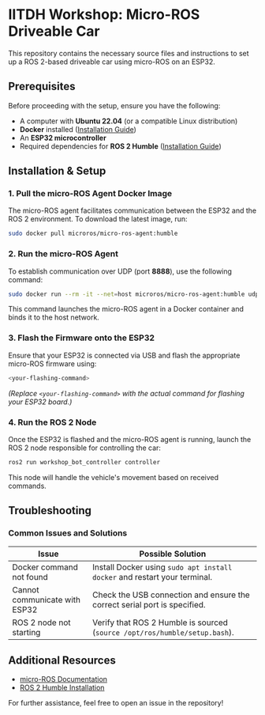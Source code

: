 # IITDH Workshop: Micro-ROS Driveable Car

This repository contains the necessary source files and instructions to set up a ROS 2-based driveable car using micro-ROS on an ESP32.

## Prerequisites
Before proceeding with the setup, ensure you have the following:
- A computer with **Ubuntu 22.04** (or a compatible Linux distribution)
- **Docker** installed ([Installation Guide](https://docs.docker.com/engine/install/ubuntu/))
- An **ESP32 microcontroller**
- Required dependencies for **ROS 2 Humble** ([Installation Guide](https://docs.ros.org/en/humble/Installation.html))

## Installation & Setup

### 1. Pull the micro-ROS Agent Docker Image
The micro-ROS agent facilitates communication between the ESP32 and the ROS 2 environment. To download the latest image, run:
```bash
sudo docker pull microros/micro-ros-agent:humble
```

### 2. Run the micro-ROS Agent
To establish communication over UDP (port **8888**), use the following command:
```bash
sudo docker run --rm -it --net=host microros/micro-ros-agent:humble udp4 --port 8888
```
This command launches the micro-ROS agent in a Docker container and binds it to the host network.

### 3. Flash the Firmware onto the ESP32
Ensure that your ESP32 is connected via USB and flash the appropriate micro-ROS firmware using:
```bash
<your-flashing-command>
```
*(Replace `<your-flashing-command>` with the actual command for flashing your ESP32 board.)*

### 4. Run the ROS 2 Node
Once the ESP32 is flashed and the micro-ROS agent is running, launch the ROS 2 node responsible for controlling the car:
```bash
ros2 run workshop_bot_controller controller
```
This node will handle the vehicle's movement based on received commands.

## Troubleshooting
### Common Issues and Solutions
| Issue | Possible Solution |
|--------|-----------------|
| Docker command not found | Install Docker using `sudo apt install docker` and restart your terminal. |
| Cannot communicate with ESP32 | Check the USB connection and ensure the correct serial port is specified. |
| ROS 2 node not starting | Verify that ROS 2 Humble is sourced (`source /opt/ros/humble/setup.bash`). |

## Additional Resources
- [micro-ROS Documentation](https://micro.ros.org/)
- [ROS 2 Humble Installation](https://docs.ros.org/en/humble/Installation.html)

For further assistance, feel free to open an issue in the repository!

